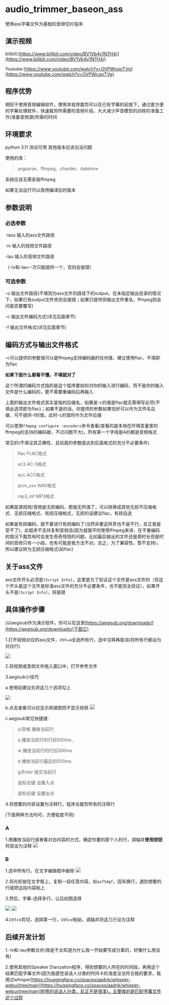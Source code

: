 # audio_trimmer_baseon_ass #
使用ass字幕文件为基础的音频切片程序
## 演示视频 ##
bilibili:[https://www.bilibili.com/video/BV1Vb4y1N7H4/](https://www.bilibili.com/video/BV1Vb4y1N7H4/)

Youtube:[https://www.youtube.com/watch?v=OVPWruprTVg](https://www.youtube.com/watch?v=OVPWruprTVg)
## 程序优势 ##
相较于使用音频编辑软件，使用本程序裁剪可以在已有字幕的前提下，通过更方便的字幕处理软件，快速裁剪所需要的音频片段，大大减少声音模型的训练的准备工作(准备音频源)所需的时间
## 环境要求 ##
python 3.11 测试可用 其他版本应该也没问题

使用的库：
> argparse、ffmpeg、chardet、datetime

系统应该无需安装ffmpeg

如果无法运行可以改用编译后的版本
## 参数说明 ##
### 必选参数 ###
  -lass 输入的ass文件路径

  -lv 输入的视频文件路径

  -lau 输入的音频文件路径 

（-lv和-lau一次只能提供一个，否则会报错）
### 可选参数 ###
  -o 输出文件路径(不填则为ass文件的路径下的output。在未指定输出目录的情况下，如果已有output文件夹则会报错；如果已提供但输出文件重名，ffmpeg则会问是否要覆写)

  -c  输出文件编码方式(详见后面章节)

  -f 输出文件格式(详见后面章节)


## 编码方式与输出文件格式 ##
-c可以提供的参数值可以是ffmpeg支持编码器的任何值，建议使用flac，不填即为flac

**如果下面什么都看不懂，不填就对了**

这个所谓的编码方式指的是这个程序要如何对你的输入进行编码，而不是你的输入文件是什么编码的，更不需要重编码后再输入

上面的输出文件格式其实是指的后缀名，如果是-c的值是flac就无需填写此项(不填此选项即为flac)；如果不是的话，你提供的参数如果恰好可以作为文件名后缀，可不提供-f的值，此时-c的值将作为文件后缀

可以使用`ffmpeg configure -encoders`命令查看(查看的是本地在环境变量里的ffmpeg的支持的编码器，不过问题不大)，所有第一个字母是A的都是音频格式

常见的(不保证其正确性，且前面的参数是达到后面格式的充分不必要条件)
> flac  FLAC格式
> 
> ac3   AC-3格式
> 
> acc   ACC格式
>
> pcm_xxx   WAV格式
>
> mp3_mf   MP3格式

如果是源视频/音频是无损编码，那就无所谓了，可以转换成其他无损不压缩格式、无损压缩格式、有损压缩格式，无损的话建议flac，有损自选

如果是有损编码，就不要进行有损编码了(当然非要这样弄也不是不行，反正我是受不了)，此程序不支持复制音频流(因为就我平时使用ffmpeg来讲，在不重编码的情况下裁剪有时会发生奇奇怪怪的问题，比如最后输出的文件还是原时长但是时间的音频只有一小段，也有可能是我方法不对。总之，为了兼容性，暂不支持)，所以建议转为无损压缩格式(如flac)

## 关于ass文件 ##
ass文件开头必须是`[Script Info]`，这里是为了验证这个文件是ass文件的（但这个开头是这个文件是标准ass文件的充分不必要条件，也不能完全验证），如果开头不是`[Script Info]`，将报错

## 具体操作步骤 ##
(以aegisub作为演示软件，你可以在这里[https://aegisub.org/downloads/](https://aegisub.org/downloads/)下载它)

1.打开视频对应的ass文件，ctrl+a全选所有行，选中注释再取消(将所有行都设为对白行)

![](https://raw.githubusercontent.com/yuzhouxingzou/audio_trimmer_baseon_ass/main/demoimages/%E6%B3%A8%E9%87%8A%E6%88%AA%E5%9B%BE.png)

2.将视频或音频文件拖入窗口中，打开参考文件

3.aegisub小技巧

a.使用前建议先将这几个选项勾上

![](https://raw.githubusercontent.com/yuzhouxingzou/audio_trimmer_baseon_ass/main/demoimages/%E9%80%89%E9%A1%B9.png)

b.点击查看可以仅显示频谱图而不显示视频
![](https://raw.githubusercontent.com/yuzhouxingzou/audio_trimmer_baseon_ass/main/demoimages/%E4%BB%85%E9%9F%B3%E9%A2%91.png)

c.aegisub常见快捷键:
> s/空格 播放当前行
>
> q 播放当前行的行前500ms、
> 
> w 播放当前行的行后500ms
> 
> d 播放当前行最后的500ms
> 
> g/Enter 提交当前行
> 
> 鼠标左键 设置入点
> 
> 鼠标右键 设置出点

4.将想要的内容设置为注释行，程序会裁剪所有的注释行

(下面两种方法均可，方便程度不同)
### A ###
1.用播放当前行或者看对白内容的方式，确定你要的那个人的行，调轴并**使用按钮**将其设为注释
![](https://raw.githubusercontent.com/yuzhouxingzou/audio_trimmer_baseon_ass/main/demoimages/%E6%B3%A8%E9%87%8A%E6%88%AA%E5%9B%BE.png)
### B ###
1.选中所有行，在文字编辑框中删除
![](https://raw.githubusercontent.com/yuzhouxingzou/audio_trimmer_baseon_ass/main/demoimages/%E5%88%A0%E9%99%A4%E6%89%80%E6%9C%89%E8%A1%8C%E5%86%85%E5%AE%B9.gif)

2.将光标放在文字框上，复制一段任意内容，如`asf54gf`，回车换行，遇到想要的行就把这段内容粘上


3.然后，字幕-选择多行，让后如图选择

![](https://raw.githubusercontent.com/yuzhouxingzou/audio_trimmer_baseon_ass/main/demoimages/%E9%80%89%E6%8B%A9%E5%A4%9A%E8%A1%8C.png)  ![](https://raw.githubusercontent.com/yuzhouxingzou/audio_trimmer_baseon_ass/main/demoimages/%E9%80%89%E6%8B%A9%E5%A4%9A%E8%A1%8C%E8%AE%BE%E7%BD%AE.png)

4.ctrl+x剪切，选择第一行，ctrl+v粘贴，调轴并将这几行设为注释

## 后续开发计划 ##
1.-lv和-lau参数合并(我是不太知道为什么我一开始要写成分着的，好像什么用没有)

2.使用其他的Speaker Diarization程序，得到想要的人所在的时间段，再用这个结果匹配字幕文件(因为我感觉说话人分类的时间卡的准度没法符合我的要求，我用过whisper[https://huggingface.co/spaces/aadnk/whisper-webui/tree/main](https://huggingface.co/spaces/aadnk/whisper-webui/tree/main)附带的说话人分类，反正不是很准)。主要做的是匹配字幕文件这个过程